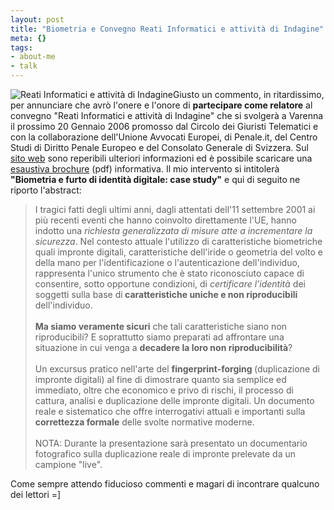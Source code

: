 ```yaml
--- 
layout: post
title: "Biometria e Convegno Reati Informatici e attività di Indagine"
meta: {}
tags: 
- about-me
- talk
---
```

![Reati Informatici e attività di Indagine](/download/20060106_banner.gif)Giusto un commento, in ritardissimo, per annunciare che avrò l'onere e l'onore di <b>partecipare come relatore</b> al convegno "Reati Informatici e attività di Indagine" che si svolgerà a Varenna il prossimo 20 Gennaio 2006 promosso dal Circolo dei Giuristi Telematici e con la collaborazione dell'Unione Avvocati Europei, di Penale.it, del Centro Studi di Diritto Penale Europeo e del Consolato Generale di Svizzera. 
Sul [sito web](http://www.convegnovarenna.giuristitelematici.it/) sono reperibili ulteriori informazioni ed è possibile scaricare una [esaustiva brochure](http://www.convegnovarenna.giuristitelematici.it/prenota/PIEGHEVOLECONVEGNO.pdf)  (pdf) informativa.
Il mio intervento si intitolerà <b>"Biometria e furto di identità digitale: case study"</b> e qui di seguito ne riporto l'abstract:
<blockquote>
I tragici fatti degli ultimi anni, dagli attentati dell'11 settembre 2001 ai più recenti eventi che hanno coinvolto direttamente l'UE, hanno indotto una <em>richiesta generalizzata di misure atte a incrementare la sicurezza</em>. Nel contesto attuale l'utilizzo di caratteristiche biometriche quali impronte digitali, caratteristiche dell'iride o geometria del volto e della mano per l'identificazione o l'autenticazione dell'individuo, rappresenta l'unico strumento che è stato riconosciuto capace di consentire, sotto opportune condizioni, di <em>certificare l'identità</em> dei soggetti sulla base di<strong> caratteristiche uniche e non riproducibili</strong> dell'individuo.<br/>
 <br/>
<strong>Ma siamo veramente sicuri</strong> che tali caratteristiche siano non riproducibili? E soprattutto siamo preparati ad affrontare una situazione in cui venga a <strong>decadere la loro non riproducibilità</strong>? <br/>
 <br/>
Un excursus pratico nell'arte del <strong>fingerprint-forging </strong>(duplicazione di impronte digitali) al fine di dimostrare quanto sia semplice ed immediato, oltre che economico e privo di rischi, il processo di cattura, analisi e duplicazione delle impronte digitali. Un documento reale e sistematico che offre interrogativi attuali e importanti sulla<strong> correttezza formale</strong> delle svolte normative moderne. <br/>
 <br/>
NOTA: Durante la presentazione sarà presentato un documentario fotografico sulla duplicazione reale di impronte prelevate da un campione "live".
</blockquote>
Come sempre attendo fiducioso commenti e magari di incontrare qualcuno dei lettori =] 
